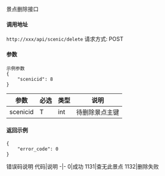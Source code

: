 景点删除接口


#### 调用地址
`http://xxx/api/scenic/delete`
请求方式: POST


#### 参数
```
示例参数
{
    "scenicid": 8
}
```
参数 | 必选 | 类型 | 说明
-|-|-|-
scenicid | T | int | 待删除景点主键




#### 返回示例
```
{
    "error_code": 0
}
```


错误码说明
代码|说明
-|-
0|成功
1131|查无此景点
1132|删除失败


